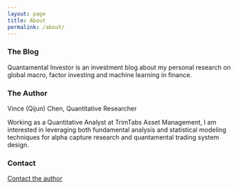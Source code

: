 ```yaml
---
layout: page
title: About
permalink: /about/
---
```



### The Blog

Quantamental Investor is an investment blog about my personal research on global macro, factor investing and machine learning in finance.

### The Author

Vince (Qijun) Chen, Quantitative Researcher

Working as a Quantitative Analyst at TrimTabs Asset Management, I am interested in leveraging both fundamental analysis and statistical modeling techniques for alpha capture research and quantamental trading system design.

### Contact

[Contact the author](mailto:chenqijunvc@gmail.com)
